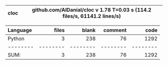 cloc|github.com/AlDanial/cloc v 1.78  T=0.03 s (114.2 files/s, 61141.2 lines/s)
--- | ---

Language|files|blank|comment|code
:-------|-------:|-------:|-------:|-------:
Python|3|238|76|1292
--------|--------|--------|--------|--------
SUM:|3|238|76|1292
